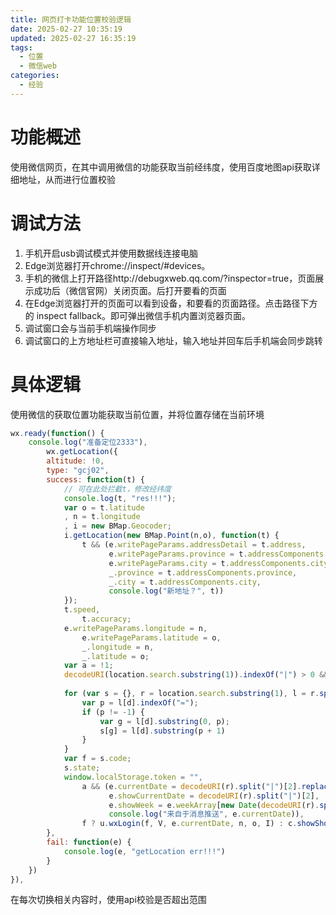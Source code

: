 ```yaml
---
title: 网页打卡功能位置校验逻辑
date: 2025-02-27 10:35:19
updated: 2025-02-27 16:35:19
tags:
  - 位置
  - 微信web
categories:
  - 经验
---
```


# 功能概述

使用微信网页，在其中调用微信的功能获取当前经纬度，使用百度地图api获取详细地址，从而进行位置校验

# 调试方法

1. 手机开启usb调试模式并使用数据线连接电脑
2. Edge浏览器打开chrome://inspect/#devices。
3. 手机的微信上打开路径http://debugxweb.qq.com/?inspector=true，页面展示成功后（微信官网）关闭页面。后打开要看的页面
4. 在Edge浏览器打开的页面可以看到设备，和要看的页面路径。点击路径下方的
    inspect fallback。即可弹出微信手机内置浏览器页面。
5. 调试窗口会与当前手机端操作同步
6. 调试窗口的上方地址栏可直接输入地址，输入地址并回车后手机端会同步跳转

# 具体逻辑

使用微信的获取位置功能获取当前位置，并将位置存储在当前环境

```js
wx.ready(function() {
    console.log("准备定位2333"),
        wx.getLocation({
        altitude: !0,
        type: "gcj02",
        success: function(t) {
            // 可在此处拦截t，修改经纬度
            console.log(t, "res!!!");
            var o = t.latitude
            , n = t.longitude
            , i = new BMap.Geocoder;
            i.getLocation(new BMap.Point(n,o), function(t) {
                t && (e.writePageParams.addressDetail = t.address,
                      e.writePageParams.province = t.addressComponents.province,
                      e.writePageParams.city = t.addressComponents.city,
                      _.province = t.addressComponents.province,
                      _.city = t.addressComponents.city,
                      console.log("新地址？", t))
            });
            t.speed,
                t.accuracy;
            e.writePageParams.longitude = n,
                e.writePageParams.latitude = o,
                _.longitude = n,
                _.latitude = o;
            var a = !1;
            decodeURI(location.search.substring(1)).indexOf("|") > 0 && (a = !0,
                                                                         console.log());
            for (var s = {}, r = location.search.substring(1), l = r.split("&"), d = 0; d < l.length; d++) {
                var p = l[d].indexOf("=");
                if (p != -1) {
                    var g = l[d].substring(0, p);
                    s[g] = l[d].substring(p + 1)
                }
            }
            var f = s.code;
            s.state;
            window.localStorage.token = "",
                a && (e.currentDate = decodeURI(r).split("|")[2].replace(/\-/gi, ""),
                      e.showCurrentDate = decodeURI(r).split("|")[2],
                      e.showWeek = e.weekArray[new Date(decodeURI(r).split("|")[2]).getDay()],
                      console.log("来自于消息推送", e.currentDate)),
                f ? u.wxLogin(f, V, e.currentDate, n, o, I) : c.showShortCenterToast("微信授权失败,请联系管理员!")
        },
        fail: function(e) {
            console.log(e, "getLocation err!!!")
        }
    })
}),
```

在每次切换相关内容时，使用api校验是否超出范围

